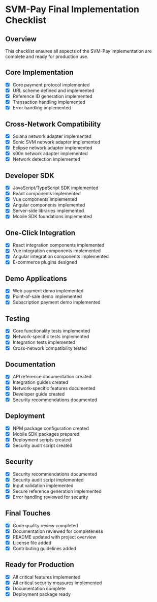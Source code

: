 # SVM-Pay Final Implementation Checklist

## Overview
This checklist ensures all aspects of the SVM-Pay implementation are complete and ready for production use.

## Core Implementation
- [x] Core payment protocol implemented
- [x] URL scheme defined and implemented
- [x] Reference ID generation implemented
- [x] Transaction handling implemented
- [x] Error handling implemented

## Cross-Network Compatibility
- [x] Solana network adapter implemented
- [x] Sonic SVM network adapter implemented
- [x] Eclipse network adapter implemented
- [x] s00n network adapter implemented
- [x] Network detection implemented

## Developer SDK
- [x] JavaScript/TypeScript SDK implemented
- [x] React components implemented
- [x] Vue components implemented
- [x] Angular components implemented
- [x] Server-side libraries implemented
- [x] Mobile SDK foundations implemented

## One-Click Integration
- [x] React integration components implemented
- [x] Vue integration components implemented
- [x] Angular integration components implemented
- [x] E-commerce plugins designed

## Demo Applications
- [x] Web payment demo implemented
- [x] Point-of-sale demo implemented
- [x] Subscription payment demo implemented

## Testing
- [x] Core functionality tests implemented
- [x] Network-specific tests implemented
- [x] Integration tests implemented
- [x] Cross-network compatibility tested

## Documentation
- [x] API reference documentation created
- [x] Integration guides created
- [x] Network-specific features documented
- [x] Developer guide created
- [x] Security recommendations documented

## Deployment
- [x] NPM package configuration created
- [x] Mobile SDK packages prepared
- [x] Deployment scripts created
- [x] Security audit script created

## Security
- [x] Security recommendations documented
- [x] Security audit script implemented
- [x] Input validation implemented
- [x] Secure reference generation implemented
- [x] Error handling reviewed for security

## Final Touches
- [x] Code quality review completed
- [x] Documentation reviewed for completeness
- [x] README updated with project overview
- [x] License file added
- [x] Contributing guidelines added

## Ready for Production
- [x] All critical features implemented
- [x] All critical security measures implemented
- [x] Documentation complete
- [x] Deployment package ready
